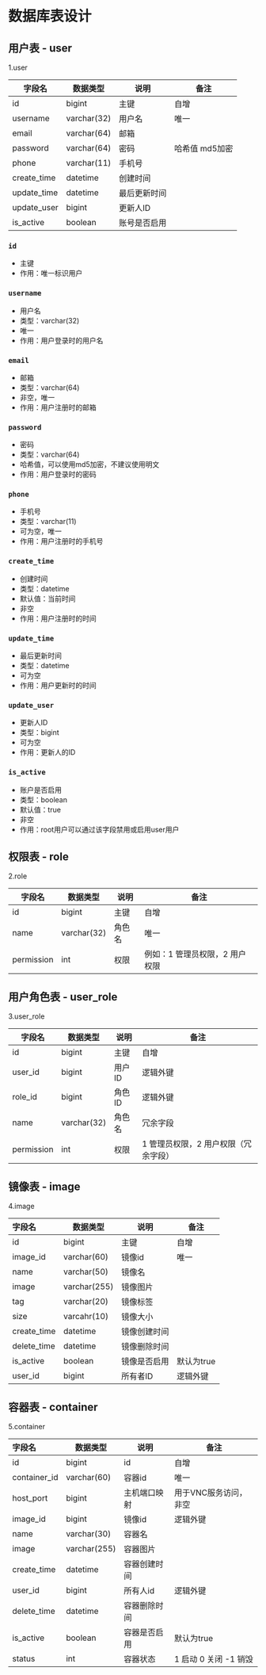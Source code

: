 # 数据库表设计
## 用户表 - user
1.user

| 字段名         | 数据类型        | 说明    | 备注        |
|-------------|-------------|-------|-----------|
| id          | bigint      | 主键    | 自增        |
| username    | varchar(32) | 用户名   | 唯一        |
| email       | varchar(64) | 邮箱    |           |
| password    | varchar(64) | 密码    | 哈希值 md5加密 |
| phone       | varchar(11) | 手机号   |           |
| create_time | datetime    | 创建时间  |           |
| update_time | datetime    | 最后更新时间 |           |
| update_user | bigint      | 更新人ID |           |
| is_active   | boolean     | 账号是否启用 |           |

### `id`
- 主键
- 作用：唯一标识用户

### `username`

- 用户名
- 类型：varchar(32)
- 唯一
- 作用：用户登录时的用户名

### `email`

- 邮箱
- 类型：varchar(64)
- 非空，唯一
- 作用：用户注册时的邮箱

### `password`

- 密码
- 类型：varchar(64)
- 哈希值，可以使用md5加密，不建议使用明文
- 作用：用户登录时的密码

### `phone`

- 手机号
- 类型：varchar(11)
- 可为空，唯一
- 作用：用户注册时的手机号

### `create_time`

- 创建时间
- 类型：datetime
- 默认值：当前时间
- 非空
- 作用：用户注册时的时间

### `update_time`

- 最后更新时间
- 类型：datetime
- 可为空
- 作用：用户更新时的时间

### `update_user`

- 更新人ID
- 类型：bigint
- 可为空
- 作用：更新人的ID

### `is_active`

- 账户是否启用
- 类型：boolean
- 默认值：true
- 非空
- 作用：root用户可以通过该字段禁用或启用user用户
## 权限表 - role
2.role

| 字段名      | 数据类型    | 说明   | 备注          |
| ---------- | ----------- | ------ | ------------- |
| id         | bigint      | 主键   | 自增          |
| name       | varchar(32) | 角色名 | 唯一          |
| permission | int      | 权限   | 例如：1 管理员权限，2 用户权限 |

## 用户角色表 - user_role
3.user_role

| 字段名     | 数据类型 | 说明   | 备注                   |
|---------| -------- |------|----------------------|
| id      | bigint   | 主键   | 自增                   |
| user_id | bigint   | 用户ID | 逻辑外键                 |
| role_id | bigint   | 角色ID | 逻辑外键                 |
| name       | varchar(32) | 角色名 | 冗余字段                 |
| permission | int      | 权限   | 1 管理员权限，2 用户权限（冗余字段） |

## 镜像表 - image
4.image

| 字段名         | 数据类型         | 说明     | 备注      |
|:------------|--------------|--------|---------|
| id          | bigint       | 主键     | 自增      |
| image_id    | varchar(60)  | 镜像id   | 唯一      |
| name        | varchar(50)  | 镜像名    |         |
| image       | varchar(255) | 镜像图片   |         |
| tag         | varchar(20)  | 镜像标签   |         |
| size        | varcahr(10)  | 镜像大小   |         |
| create_time | datetime     | 镜像创建时间 |         |
| delete_time | datetime     | 镜像删除时间 |         |
| is_active   | boolean      | 镜像是否启用 | 默认为true |
| user_id     | bigint       | 所有者ID  | 逻辑外键    |


## 容器表 - container
5.container

| 字段名          | 数据类型         | 说明       | 备注              |
|:-------------|--------------|----------|-----------------|
| id           | bigint       | id       | 自增              |
| container_id | varchar(60)  | 容器id     | 唯一              |
| host_port    | bigint       | 主机端口映射   | 用于VNC服务访问，非空    |
| image_id     | bigint       | 镜像id     | 逻辑外键            |
| name         | varchar(30)  | 容器名      |                 |
| image        | varchar(255) | 容器图片     |                 |
| create_time  | datetime     | 容器创建时间   |                 |
| user_id      | bigint       | 所有人id    | 逻辑外键            |
| delete_time  | datetime     | 容器删除时间   |                 |
| is_active    | boolean      | 容器是否启用   | 默认为true         |
| status       | int          | 容器状态     | 1 启动 0 关闭 -1 销毁 |